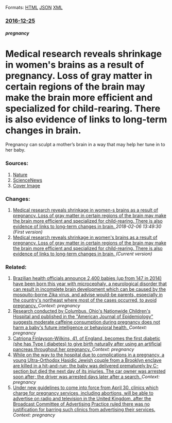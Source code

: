 
Formats: [HTML](/news/2016/12/25/medical-research-reveals-shrinkage-in-womenas-brains-as-a-result-of-pregnancy-loss-of-gray-matter-in-certain-regions-of-the-brain-may-mak.html)  [JSON](/news/2016/12/25/medical-research-reveals-shrinkage-in-womenas-brains-as-a-result-of-pregnancy-loss-of-gray-matter-in-certain-regions-of-the-brain-may-mak.json)  [XML](/news/2016/12/25/medical-research-reveals-shrinkage-in-womenas-brains-as-a-result-of-pregnancy-loss-of-gray-matter-in-certain-regions-of-the-brain-may-mak.xml)  

### [2016-12-25](/news/2016/12/25/index.md)

##### pregnancy
# Medical research reveals shrinkage in women's brains as a result of pregnancy. Loss of gray matter in certain regions of the brain may make the brain more efficient and specialized for child-rearing. There is also evidence of links to long-term changes in brain. 

Pregnancy can sculpt a mother’s brain in a way that may help her tune in to her baby.


### Sources:

1. [Nature](http://www.nature.com/neuro/journal/vaop/ncurrent/full/nn.4458.html)
2. [ScienceNews](https://www.sciencenews.org/article/pregnancy-linked-long-term-changes-moms-brain)
2. [Cover Image](https://www.sciencenews.org/sites/default/files/2016/12/main/articles/121916_LS_pregnancy-brain_main.jpg)

### Changes:

1. [Medical research reveals shrinkage in women-s brains as a result of pregnancy. Loss of gray matter in certain regions of the brain may make the brain more efficient and specialized for child-rearing. There is also evidence of links to long-term changes in brain. ](/news/2016/12/25/medical-research-reveals-shrinkage-in-women-s-brains-as-a-result-of-pregnancy-loss-of-gray-matter-in-certain-regions-of-the-brain-may-mak.md) _2018-02-06 13:49:30 (First version)_
1. [Medical research reveals shrinkage in women's brains as a result of pregnancy. Loss of gray matter in certain regions of the brain may make the brain more efficient and specialized for child-rearing. There is also evidence of links to long-term changes in brain. ](/news/2016/12/25/medical-research-reveals-shrinkage-in-womenas-brains-as-a-result-of-pregnancy-loss-of-gray-matter-in-certain-regions-of-the-brain-may-mak.md) _(Current version)_

### Related:

1. [Brazilian health officials announce 2,400 babies (up from 147 in 2014) have been born this year with microcephaly, a neurological disorder that can result in incomplete brain development which can be caused by the mosquito-borne Zika virus, and advise would-be parents, especially in the country's northeast where most of the cases occurred, to avoid pregnancy. ](/news/2015/12/23/brazilian-health-officials-announce-2-400-babies-up-from-147-in-2014-have-been-born-this-year-with-microcephaly-a-neurological-disorder-t.md) _Context: pregnancy_
2. [Research conducted by Columbus, Ohio's Nationwide Children's Hospital and published in the "American Journal of Epidemiology" suggests moderate caffeine consumption during pregnancy does not harm a baby's future intelligence or behavioral health. ](/news/2015/11/21/research-conducted-by-columbus-ohio-s-nationwide-children-s-hospital-and-published-in-the-american-journal-of-epidemiology-suggests-moder.md) _Context: pregnancy_
3. [Catriona Finlayson-Wilkins, 41, of England, becomes the first diabetic (she has Type I diabetes) to give birth naturally after using an artificial pancreas throughout her pregnancy. ](/news/2015/05/5/catriona-finlayson-wilkins-41-of-england-becomes-the-first-diabetic-she-has-type-i-diabetes-to-give-birth-naturally-after-using-an-arti.md) _Context: pregnancy_
4. [While on the way to the hospital due to complications in a pregnancy, a young Ultra-Orthodox Hasidic Jewish couple from a Brooklyn enclave are killed in a hit-and-run; the baby was delivered prematurely by C-section but died the next day of its injuries. The car owner was arrested soon after; the driver was arrested days later after a search. ](/news/2013/03/3/while-on-the-way-to-the-hospital-due-to-complications-in-a-pregnancy-a-young-ultra-orthodox-hasidic-jewish-couple-from-a-brooklyn-enclave-a.md) _Context: pregnancy_
5. [Under new guidelines to come into force from April 30, clinics which charge for pregnancy services, including abortions, will be able to advertise on radio and television in the United Kingdom, after the Broadcast Committee of Advertising Practice ruled there was no justification for barring such clinics from advertising their services. ](/news/2012/01/21/under-new-guidelines-to-come-into-force-from-april-30-clinics-which-charge-for-pregnancy-services-including-abortions-will-be-able-to-adv.md) _Context: pregnancy_
